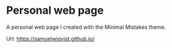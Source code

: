 # Personal web page

A personal web page I created with the Minimal Mistakes theme.

Url: https://samuelwiqvist.github.io/
